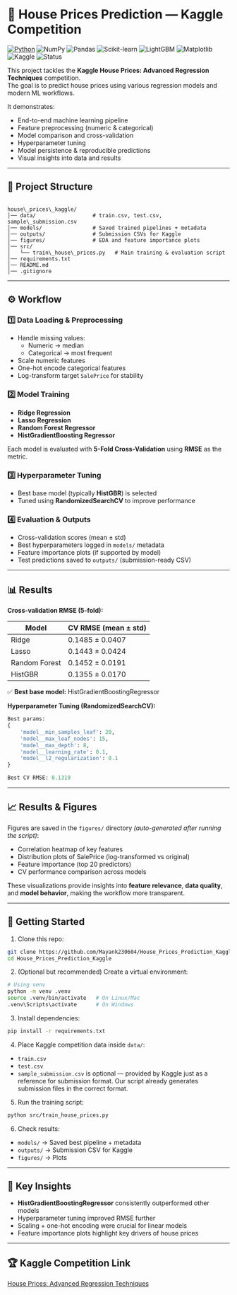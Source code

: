 # 🏡 House Prices Prediction — Kaggle Competition

[![Python](https://img.shields.io/badge/Python-3.12.10-blue?logo=python&logoColor=white)](https://www.python.org/)
![NumPy](https://img.shields.io/badge/NumPy-1.24-lightgrey?logo=numpy)
![Pandas](https://img.shields.io/badge/Pandas-2.0-darkblue?logo=pandas)
![Scikit-learn](https://img.shields.io/badge/Scikit--learn-ML-orange.svg)
![LightGBM](https://img.shields.io/badge/LightGBM-Boosting-yellowgreen.svg)
![Matplotlib](https://img.shields.io/badge/Matplotlib-Visualization-informational.svg)
![Kaggle](https://img.shields.io/badge/Kaggle-Competition-20BEFF?logo=kaggle&logoColor=white)
![Status](https://img.shields.io/badge/Status-Completed-brightgreen)

This project tackles the **Kaggle House Prices: Advanced Regression Techniques** competition.  
The goal is to predict house prices using various regression models and modern ML workflows.

It demonstrates:

* End-to-end machine learning pipeline
* Feature preprocessing (numeric & categorical)
* Model comparison and cross-validation
* Hyperparameter tuning
* Model persistence & reproducible predictions
* Visual insights into data and results

---

## 📂 Project Structure

```

house\_prices\_kaggle/
│── data/                  # train.csv, test.csv, sample\_submission.csv
│── models/                # Saved trained pipelines + metadata
│── outputs/               # Submission CSVs for Kaggle
│── figures/               # EDA and feature importance plots
│── src/
│   └── train\_house\_prices.py   # Main training & evaluation script
│── requirements.txt
│── README.md
│── .gitignore

````

---

## ⚙️ Workflow

### 1️⃣ Data Loading & Preprocessing

* Handle missing values:
  * Numeric → median
  * Categorical → most frequent
* Scale numeric features
* One-hot encode categorical features
* Log-transform target `SalePrice` for stability

### 2️⃣ Model Training

* **Ridge Regression**
* **Lasso Regression**
* **Random Forest Regressor**
* **HistGradientBoosting Regressor**

Each model is evaluated with **5-Fold Cross-Validation** using **RMSE** as the metric.

### 3️⃣ Hyperparameter Tuning

* Best base model (typically **HistGBR**) is selected
* Tuned using **RandomizedSearchCV** to improve performance

### 4️⃣ Evaluation & Outputs

* Cross-validation scores (mean ± std)
* Best hyperparameters logged in `models/` metadata
* Feature importance plots (if supported by model)
* Test predictions saved to `outputs/` (submission-ready CSV)

---

## 📊 Results

**Cross-validation RMSE (5-fold):**

| Model         | CV RMSE (mean ± std) |
| ------------- | -------------------- |
| Ridge         | 0.1485 ± 0.0407      |
| Lasso         | 0.1443 ± 0.0424      |
| Random Forest | 0.1452 ± 0.0191      |
| HistGBR       | 0.1355 ± 0.0170      |

✅ **Best base model:** HistGradientBoostingRegressor

**Hyperparameter Tuning (RandomizedSearchCV):**

```python
Best params:
{
    'model__min_samples_leaf': 20,
    'model__max_leaf_nodes': 15,
    'model__max_depth': 8,
    'model__learning_rate': 0.1,
    'model__l2_regularization': 0.1
}

Best CV RMSE: 0.1319
````

---

## 📈 Results & Figures

Figures are saved in the `figures/` directory *(auto-generated after running the script)*:

* Correlation heatmap of key features
* Distribution plots of SalePrice (log-transformed vs original)
* Feature importance (top 20 predictors)
* CV performance comparison across models

These visualizations provide insights into **feature relevance**, **data quality**, and **model behavior**, making the workflow more transparent.

---

## 🚀 Getting Started

1. Clone this repo:

```bash
git clone https://github.com/Mayank230604/House_Prices_Prediction_Kaggle.git
cd House_Prices_Prediction_Kaggle
````

2. (Optional but recommended) Create a virtual environment:

```bash
# Using venv
python -m venv .venv
source .venv/bin/activate   # On Linux/Mac
.venv\Scripts\activate      # On Windows
```

3. Install dependencies:

```bash
pip install -r requirements.txt
```

4. Place Kaggle competition data inside `data/`:

* `train.csv`
* `test.csv`
* `sample_submission.csv` is optional — provided by Kaggle just as a reference for submission format. Our script already generates submission files in the correct format.

5. Run the training script:

```bash
python src/train_house_prices.py
```

6. Check results:

* `models/` → Saved best pipeline + metadata
* `outputs/` → Submission CSV for Kaggle
* `figures/` → Plots

---

## 📌 Key Insights

* **HistGradientBoostingRegressor** consistently outperformed other models
* Hyperparameter tuning improved RMSE further
* Scaling + one-hot encoding were crucial for linear models
* Feature importance plots highlight key drivers of house prices

---

## 🏆 Kaggle Competition Link

[House Prices: Advanced Regression Techniques](https://www.kaggle.com/competitions/house-prices-advanced-regression-techniques)


